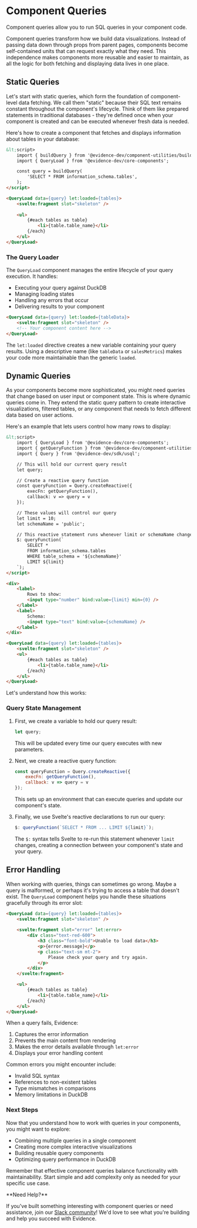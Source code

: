 # Component Queries

Component queries allow you to run SQL queries in your component code.

Component queries transform how we build data visualizations. Instead of passing data down through props from parent pages, components become self-contained units that can request exactly what they need. This independence makes components more reusable and easier to maintain, as all the logic for both fetching and displaying data lives in one place.

## Static Queries

Let's start with static queries, which form the foundation of component-level data fetching. We call them "static" because their SQL text remains constant throughout the component's lifecycle. Think of them like prepared statements in traditional databases - they're defined once when your component is created and can be executed whenever fresh data is needed.

Here's how to create a component that fetches and displays information about tables in your database:

```html title="components/TableList.svelte"
&lt;script>
    import { buildQuery } from '@evidence-dev/component-utilities/buildQuery';
    import { QueryLoad } from '@evidence-dev/core-components';

    const query = buildQuery(
        'SELECT * FROM information_schema.tables',
    );
</script>

<QueryLoad data={query} let:loaded={tables}>
    <svelte:fragment slot="skeleton" />
    
    <ul>
        {#each tables as table}
            <li>{table.table_name}</li>
        {/each}
    </ul>
</QueryLoad>
```

### The Query Loader

The `QueryLoad` component manages the entire lifecycle of your query execution. It handles:
- Executing your query against DuckDB
- Managing loading states
- Handling any errors that occur
- Delivering results to your component

```html
<QueryLoad data={query} let:loaded={tableData}>
    <svelte:fragment slot="skeleton" />
    <!-- Your component content here -->
</QueryLoad>
```

The `let:loaded` directive creates a new variable containing your query results. Using a descriptive name (like `tableData` or `salesMetrics`) makes your code more maintainable than the generic `loaded`.

## Dynamic Queries

As your components become more sophisticated, you might need queries that change based on user input or component state. This is where dynamic queries come in. They extend the static query pattern to create interactive visualizations, filtered tables, or any component that needs to fetch different data based on user actions.

Here's an example that lets users control how many rows to display:

```html title="components/DynamicTableList.svelte"
&lt;script>
    import { QueryLoad } from '@evidence-dev/core-components';
    import { getQueryFunction } from '@evidence-dev/component-utilities/buildQuery';
    import { Query } from '@evidence-dev/sdk/usql';

    // This will hold our current query result
    let query;

    // Create a reactive query function
    const queryFunction = Query.createReactive({
        execFn: getQueryFunction(),
        callback: v => query = v
    });

    // These values will control our query
    let limit = 10;
    let schemaName = 'public';

    // This reactive statement runs whenever limit or schemaName change
    $: queryFunction(`
        SELECT * 
        FROM information_schema.tables 
        WHERE table_schema = '${schemaName}'
        LIMIT ${limit}
    `);
</script>

<div>
    <label>
        Rows to show:
        <input type="number" bind:value={limit} min={0} />
    </label>
    <label>
        Schema:
        <input type="text" bind:value={schemaName} />
    </label>
</div>

<QueryLoad data={query} let:loaded={tables}>
    <svelte:fragment slot="skeleton" />
    <ul>
        {#each tables as table}
            <li>{table.table_name}</li>
        {/each}
    </ul>
</QueryLoad>
```

Let's understand how this works:

### Query State Management

1. First, we create a variable to hold our query result:
   ```javascript
   let query;
   ```
   This will be updated every time our query executes with new parameters.

2. Next, we create a reactive query function:
   ```javascript
   const queryFunction = Query.createReactive({
       execFn: getQueryFunction(),
       callback: v => query = v
   });
   ```
   This sets up an environment that can execute queries and update our component's state.

3. Finally, we use Svelte's reactive declarations to run our query:
   ```javascript
   $: queryFunction(`SELECT * FROM ... LIMIT ${limit}`);
   ```
   The `$:` syntax tells Svelte to re-run this statement whenever `limit` changes, creating a connection between your component's state and your query.

## Error Handling

When working with queries, things can sometimes go wrong. Maybe a query is malformed, or perhaps it's trying to access a table that doesn't exist. The `QueryLoad` component helps you handle these situations gracefully through its error slot:

```html
<QueryLoad data={query} let:loaded={tables}>
    <svelte:fragment slot="skeleton" />
    
    <svelte:fragment slot="error" let:error>
        <div class="text-red-600">
            <h3 class="font-bold">Unable to load data</h3>
            <p>{error.message}</p>
            <p class="text-sm mt-2">
                Please check your query and try again.
            </p>
        </div>
    </svelte:fragment>

    <ul>
        {#each tables as table}
            <li>{table.table_name}</li>
        {/each}
    </ul>
</QueryLoad>
```

When a query fails, Evidence:
1. Captures the error information
2. Prevents the main content from rendering
3. Makes the error details available through `let:error`
4. Displays your error handling content

Common errors you might encounter include:
- Invalid SQL syntax
- References to non-existent tables
- Type mismatches in comparisons
- Memory limitations in DuckDB

### Next Steps

Now that you understand how to work with queries in your components, you might want to explore:
- Combining multiple queries in a single component
- Creating more complex interactive visualizations
- Building reusable query components
- Optimizing query performance in DuckDB

Remember that effective component queries balance functionality with maintainability. Start simple and add complexity only as needed for your specific use case.

<Alert status="info">
**Need Help?**

If you've built something interesting with component queries or need assistance, join our [Slack community](https://slack.evidence.dev)! We'd love to see what you're building and help you succeed with Evidence.
</Alert>
